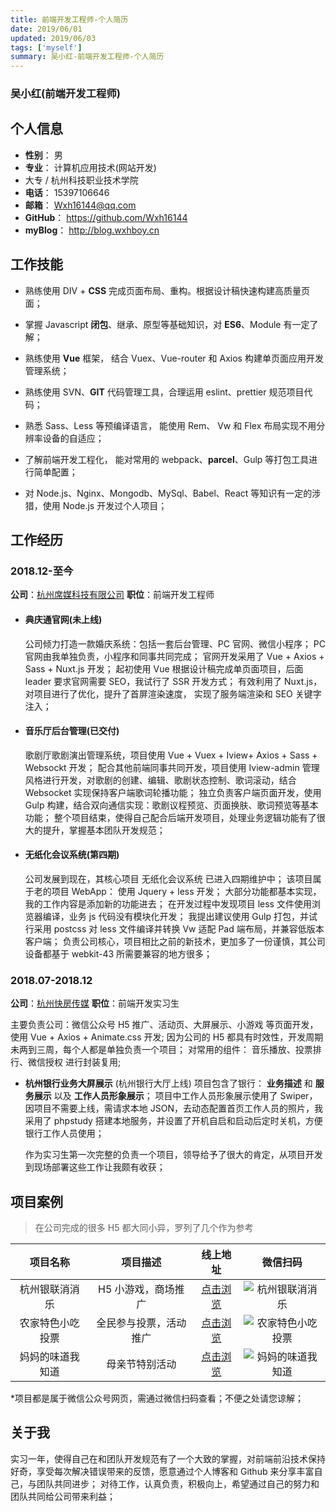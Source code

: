 ```yaml
---
title: 前端开发工程师-个人简历
date: 2019/06/01
updated: 2019/06/03
tags: ['myself']
summary: 吴小红-前端开发工程师-个人简历
---
```


### 吴小红(前端开发工程师)

<!--more-->

## 个人信息

- **性别**： 男
- **专业**： 计算机应用技术(网站开发)
- 大专 / 杭州科技职业技术学院
- **电话**： 15397106646
- **邮箱**： Wxh16144@qq.com
- **GitHub**： https://github.com/Wxh16144
- **myBlog**： http://blog.wxhboy.cn

## 工作技能

- 熟练使用 DIV + **CSS** 完成页面布局、重构。根据设计稿快速构建高质量页面；

- 掌握 Javascript **闭包**、继承、原型等基础知识，对 **ES6**、Module 有一定了解；

- 熟练使用 **Vue** 框架， 结合 Vuex、Vue-router 和 Axios 构建单页面应用开发管理系统；

- 熟练使用 SVN、**GIT** 代码管理工具，合理运用 eslint、prettier 规范项目代码；

- 熟悉 Sass、Less 等预编译语言， 能使用 Rem、 Vw 和 Flex 布局实现不用分辨率设备的自适应；

- 了解前端开发工程化， 能对常用的 webpack、**parcel**、Gulp 等打包工具进行简单配置；

- 对 Node.js、Nginx、Mongodb、MySql、Babel、React 等知识有一定的涉猎，使用 Node.js 开发过个人项目；

## 工作经历

### 2018.12-至今

**公司**：[杭州席媒科技有限公司](http://www.hzdeskmedia.cn/) **职位**：前端开发工程师

- #### **典庆通官网**(未上线)

  公司倾力打造一款婚庆系统：包括一套后台管理、PC 官网、微信小程序；
  PC 官网由我单独负责，小程序和同事共同完成； 官网开发采用了 Vue + Axios + Sass + Nuxt.js 开发；
  起初使用 Vue 根据设计稿完成单页面项目，后面 leader 要求官网需要 SEO，我试行了 SSR 开发方式；
  有效利用了 Nuxt.js，对项目进行了优化，提升了首屏渲染速度， 实现了服务端渲染和 SEO 关键字注入；

- #### **音乐厅后台管理**(已交付)

  歌剧厅歌剧演出管理系统，项目使用 Vue + Vuex + Iview+ Axios + Sass + Websockt 开发；
  配合其他前端同事共同开发，项目使用 Iview-admin 管理风格进行开发，对歌剧的创建、编辑、歌剧状态控制、歌词滚动，结合 Websocket 实现保持客户端歌词轮播功能；
  独立负责客户端页面开发，使用 Gulp 构建，结合双向通信实现：歌剧议程预览、页面换肤、歌词预览等基本功能；
  整个项目结束，使得自己配合后端开发项目，处理业务逻辑功能有了很大的提升，掌握基本团队开发规范；

- #### **无纸化会议系统**(第四期)
  公司发展到现在，其核心项目 无纸化会议系统 已进入四期维护中；
  该项目属于老的项目 WebApp： 使用 Jquery + less 开发； 大部分功能都基本实现，我的工作内容是添加新的功能进去；
  在开发过程中发现项目 less 文件使用浏览器编译，业务 js 代码没有模块化开发；
  我提出建议使用 Gulp 打包，并试行采用 postcss 对 less 文件编译并转换 Vw 适配 Pad 端布局，并兼容低版本客户端；
  负责公司核心，项目相比之前的新技术，更加多了一份谨慎，其公司设备都基于 webkit-43 所需要兼容的地方很多；

### 2018.07-2018.12

**公司**：[杭州快房传媒](http://www.kfw001.com/) **职位**：前端开发实习生

主要负责公司：微信公众号 H5 推广、活动页、大屏展示、小游戏 等页面开发，使用 Vue + Axios + Animate.css 开发;
因为公司的 H5 都具有时效性，开发周期未两到三周，每个人都是单独负责一个项目；
对常用的组件： 音乐播放、投票排行、微信授权 进行封装复用;

- **杭州银行业务大屏展示** (杭州银行大厅上线)
  项目包含了银行： **业务描述** 和 **服务展示** 以及 **工作人员形象展示**；
  项目中工作人员形象展示使用了 Swiper，因项目不需要上线，需请求本地 JSON，去动态配置首页工作人员的照片，我采用了 phpstudy 搭建本地服务，并设置了开机自启和启动后定时关机，方便银行工作人员使用；

  作为实习生第一次完整的负责一个项目，领导给予了很大的肯定，从项目开发到现场部署这些工作让我颇有收获；

## 项目案例

> 在公司完成的很多 H5 都大同小异，罗列了几个作为参考

|     项目名称     |        项目描述        |                         线上地址                         |                            微信扫码                            |
| :--------------: | :--------------------: | :------------------------------------------------------: | :------------------------------------------------------------: |
|  杭州银联消消乐  |  H5 小游戏，商场推广   |  [点击浏览](http://game.kfw001.com/2018/yinlian/xxl/#/)  |  ![杭州银联消消乐](http://wxhboy.cn/redirection/project3.png)  |
| 农家特色小吃投票 | 全民参与投票，活动推广 | [点击浏览](http://game.kfw001.com/2018/snynct/toupiao/)  | ![农家特色小吃投票](http://wxhboy.cn/redirection/project2.png) |
| 妈妈的味道我知道 |     母亲节特别活动     | [点击浏览](http://game.kfw001.com/2018/yinlian/toupiao/) | ![妈妈的味道我知道](http://wxhboy.cn/redirection/project1.png) |

*项目都是属于微信公众号网页，需通过微信扫码查看；不便之处请您谅解；

## 关于我

实习一年，使得自己在和团队开发规范有了一个大致的掌握，对前端前沿技术保持好奇，享受每次解决错误带来的反馈，愿意通过个人博客和 Github 来分享丰富自己，与团队共同进步；
对待工作，认真负责，积极向上，希望通过自己的努力和团队共同给公司带来利益；
